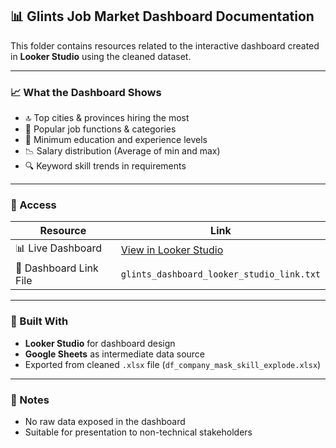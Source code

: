 ## 📊 Glints Job Market Dashboard Documentation

This folder contains resources related to the interactive dashboard created in **Looker Studio** using the cleaned dataset.

---

### 📈 What the Dashboard Shows

- 🔝 Top cities & provinces hiring the most
- 💼 Popular job functions & categories
- 🎯 Minimum education and experience levels
- 📉 Salary distribution (Average of min and max)
- 🔍 Keyword skill trends in requirements

---

### 🔗 Access

| Resource | Link |
|----------|------|
| 📊 Live Dashboard | [View in Looker Studio](https://lookerstudio.google.com/reporting/e5df4d36-bf6b-4578-af33-133f36761fc4) |
| 🔗 Dashboard Link File | `glints_dashboard_looker_studio_link.txt` |

---

### 🧰 Built With

- **Looker Studio** for dashboard design
- **Google Sheets** as intermediate data source
- Exported from cleaned `.xlsx` file (`df_company_mask_skill_explode.xlsx`)

---

### 📎 Notes

- No raw data exposed in the dashboard
- Suitable for presentation to non-technical stakeholders
